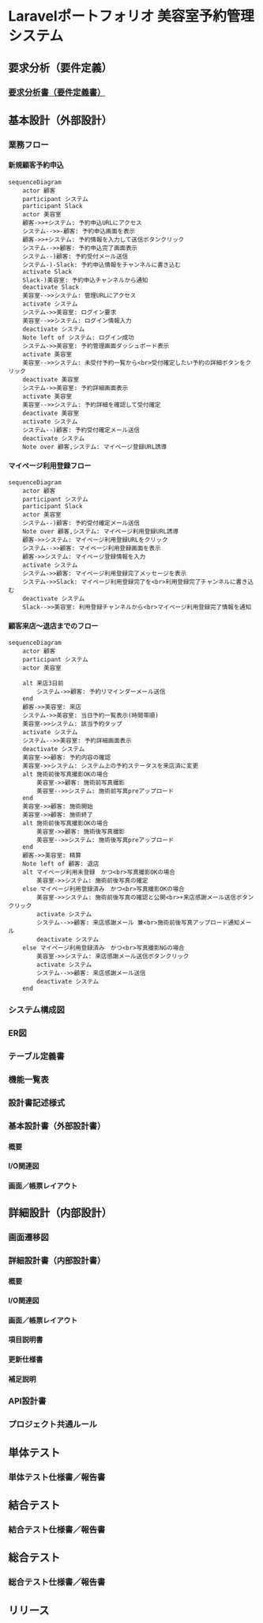 # Laravelポートフォリオ 美容室予約管理システム

## 要求分析（要件定義）
### [要求分析書（要件定義書）](/docs/要件定義書.md)

## 基本設計（外部設計）	
### 業務フロー
#### 新規顧客予約申込
```mermaid
sequenceDiagram
    actor 顧客
    participant システム
    participant Slack
    actor 美容室
    顧客->>+システム: 予約申込URLにアクセス
    システム-->>-顧客: 予約申込画面を表示
    顧客->>+システム: 予約情報を入力して送信ボタンクリック
    システム-->>顧客: 予約申込完了画面表示
    システム--)顧客: 予約受付メール送信
    システム-)-Slack: 予約申込情報をチャンネルに書き込む
    activate Slack
    Slack-)美容室: 予約申込チャンネルから通知
    deactivate Slack
    美容室-->>システム: 管理URLにアクセス
    activate システム
    システム->>美容室: ログイン要求
    美容室-->>システム: ログイン情報入力
    deactivate システム
    Note left of システム: ログイン成功
    システム->>美容室: 予約管理画面ダッシュボード表示
    activate 美容室
    美容室-->>システム: 未受付予約一覧から<br>受付確定したい予約の詳細ボタンをクリック
    deactivate 美容室
    システム->>美容室: 予約詳細画面表示
    activate 美容室
    美容室-->>システム: 予約詳細を確認して受付確定
    deactivate 美容室
    activate システム
    システム--)顧客: 予約受付確定メール送信
    deactivate システム
    Note over 顧客,システム: マイページ登録URL誘導
```
#### マイページ利用登録フロー
```mermaid
sequenceDiagram
    actor 顧客
    participant システム
    participant Slack
    actor 美容室
    システム--)顧客: 予約受付確定メール送信
    Note over 顧客,システム: マイページ利用登録URL誘導
    顧客->>システム: マイページ利用登録URLをクリック
    システム-->>顧客: マイページ利用登録画面を表示
    顧客->>システム: マイページ登録情報を入力
    activate システム
    システム->>顧客: マイページ利用登録完了メッセージを表示
    システム->>Slack: マイページ利用登録完了を<br>利用登録完了チャンネルに書き込む
    deactivate システム
    Slack-->>美容室: 利用登録チャンネルから<br>マイページ利用登録完了情報を通知
```
#### 顧客来店～退店までのフロー
```mermaid
sequenceDiagram
    actor 顧客
    participant システム
    actor 美容室

    alt 来店3日前
        システム->>顧客: 予約リマインダーメール送信 
    end
    顧客->>美容室: 来店
    システム->>美容室: 当日予約一覧表示(時間帯順)
    美容室->>システム: 該当予約タップ
    activate システム
    システム-->>美容室: 予約詳細画面表示
    deactivate システム
    美容室->>顧客: 予約内容の確認
    美容室->>システム: システム上の予約ステータスを来店済に変更 
    alt 施術前後写真撮影OKの場合
        美容室->>顧客: 施術前写真撮影
        美容室-->>システム: 施術前写真preアップロード
    end
    美容室->>顧客: 施術開始
    美容室->>顧客: 施術終了
    alt 施術前後写真撮影OKの場合
        美容室->>顧客: 施術後写真撮影
        美容室-->>システム: 施術後写真preアップロード
    end    
    顧客->>美容室: 精算
    Note left of 顧客: 退店
    alt マイページ利用未登録　かつ<br>写真撮影OKの場合
        美容室->>システム: 施術前後写真の確定
    else マイページ利用登録済み　かつ<br>写真撮影OKの場合
        美容室->>システム: 施術前後写真の確認と公開<br>+来店感謝メール送信ボタンクリック
        activate システム
        システム-->>顧客: 来店感謝メール 兼<br>施術前後写真アップロード通知メール
        deactivate システム
    else マイページ利用登録済み　かつ<br>写真撮影NGの場合
        美容室->>システム: 来店感謝メール送信ボタンクリック
        activate システム
        システム-->>顧客: 来店感謝メール送信
        deactivate システム
    end
```
### システム構成図
### ER図
### テーブル定義書
### 機能一覧表
### 設計書記述様式
### 基本設計書（外部設計書）	
#### 概要
#### I/O関連図
#### 画面／帳票レイアウト

## 詳細設計（内部設計）
### 画面遷移図
### 詳細設計書（内部設計書）	
#### 概要
#### I/O関連図
#### 画面／帳票レイアウト
#### 項目説明書
#### 更新仕様書
#### 補足説明
### API設計書
### プロジェクト共通ルール

## 単体テスト
### 単体テスト仕様書／報告書
## 結合テスト
### 結合テスト仕様書／報告書
## 総合テスト
### 総合テスト仕様書／報告書

## リリース